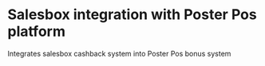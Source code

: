 # Salesbox integration with Poster Pos platform

Integrates salesbox cashback system into Poster Pos bonus system
